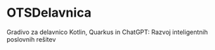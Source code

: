 # OTSDelavnica
Gradivo za delavnico Kotlin, Quarkus in ChatGPT: Razvoj inteligentnih poslovnih rešitev
